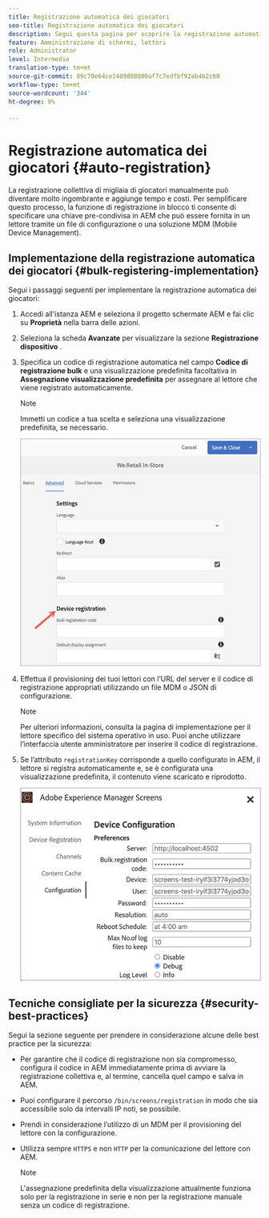```yaml
---
title: Registrazione automatica dei giocatori
seo-title: Registrazione automatica dei giocatori
description: Segui questa pagina per scoprire la registrazione automatica dei giocatori con AMS/On-Prem Screens.
feature: Amministrazione di schermi, lettori
role: Administrator
level: Intermedio
translation-type: tm+mt
source-git-commit: 89c70e64ce1409888800af7c7edfbf92ab4b2c68
workflow-type: tm+mt
source-wordcount: '344'
ht-degree: 0%

---
```



# Registrazione automatica dei giocatori {#auto-registration}

La registrazione collettiva di migliaia di giocatori manualmente può diventare molto ingombrante e aggiunge tempo e costi. Per semplificare questo processo, la funzione di registrazione in blocco ti consente di specificare una chiave pre-condivisa in AEM che può essere fornita in un lettore tramite un file di configurazione o una soluzione MDM (Mobile Device Management).

## Implementazione della registrazione automatica dei giocatori {#bulk-registering-implementation}

Segui i passaggi seguenti per implementare la registrazione automatica dei giocatori:

1. Accedi all&#39;istanza AEM e seleziona il progetto schermate AEM e fai clic su **Proprietà** nella barra delle azioni.
1. Seleziona la scheda **Avanzate** per visualizzare la sezione **Registrazione dispositivo** .

1. Specifica un codice di registrazione automatica nel campo **Codice di registrazione bulk** e una visualizzazione predefinita facoltativa in **Assegnazione visualizzazione predefinita** per assegnare al lettore che viene registrato automaticamente.
   >[!NOTE]
   >Immetti un codice a tua scelta e seleziona una visualizzazione predefinita, se necessario.

   ![immagine](/help/user-guide/assets/auto-registration/auto-register1.png)
1. Effettua il provisioning dei tuoi lettori con l’URL del server e il codice di registrazione appropriati utilizzando un file MDM o JSON di configurazione.

   >[!NOTE]
   >Per ulteriori informazioni, consulta la pagina di implementazione per il lettore specifico del sistema operativo in uso. Puoi anche utilizzare l’interfaccia utente amministratore per inserire il codice di registrazione.

1. Se l’attributo `registrationKey` corrisponde a quello configurato in AEM, il lettore si registra automaticamente e, se è configurata una visualizzazione predefinita, il contenuto viene scaricato e riprodotto.

   ![immagine](/help/user-guide/assets/auto-registration/auto-register2.png)

## Tecniche consigliate per la sicurezza {#security-best-practices}

Segui la sezione seguente per prendere in considerazione alcune delle best practice per la sicurezza:

* Per garantire che il codice di registrazione non sia compromesso, configura il codice in AEM immediatamente prima di avviare la registrazione collettiva e, al termine, cancella quel campo e salva in AEM.

* Puoi configurare il percorso `/bin/screens/registration` in modo che sia accessibile solo da intervalli IP noti, se possibile.

* Prendi in considerazione l’utilizzo di un MDM per il provisioning del lettore con la configurazione.

* Utilizza sempre `HTTPS` e non `HTTP` per la comunicazione del lettore con AEM.

   >[!NOTE]
   >L&#39;assegnazione predefinita della visualizzazione attualmente funziona solo per la registrazione in serie e non per la registrazione manuale senza un codice di registrazione.